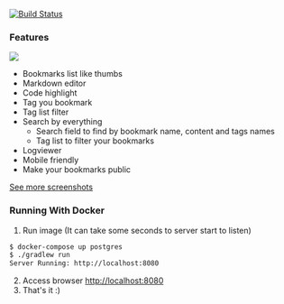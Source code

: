 <p>
	<a href="https://travis-ci.org/mageddo/bookmark-notes"><img src="https://travis-ci.org/mageddo/bookmark-notes.svg?branch=master" alt="Build Status"></img></a>
</p>

### Features
![](https://raw.githubusercontent.com/mageddo/bookmark-notes/master/files/screenshots/001-bookmarks-list-thumb.jpg)
* Bookmarks list like thumbs
* Markdown editor
* Code highlight
* Tag you bookmark
* Tag list filter
* Search by everything
	* Search field to find by bookmark name, content and tags names
	* Tag list to filter your bookmarks
* Logviewer
* Mobile friendly
* Make your bookmarks public

[See more screenshots](https://mageddo.github.io/bookmark-notes/docs/)


### Running With Docker

1. Run image (It can take some seconds to server start to listen)

```bash
$ docker-compose up postgres
$ ./gradlew run
Server Running: http://localhost:8080
```

2. Access browser [http://localhost:8080](http://localhost:8080)
3. That's it :)
